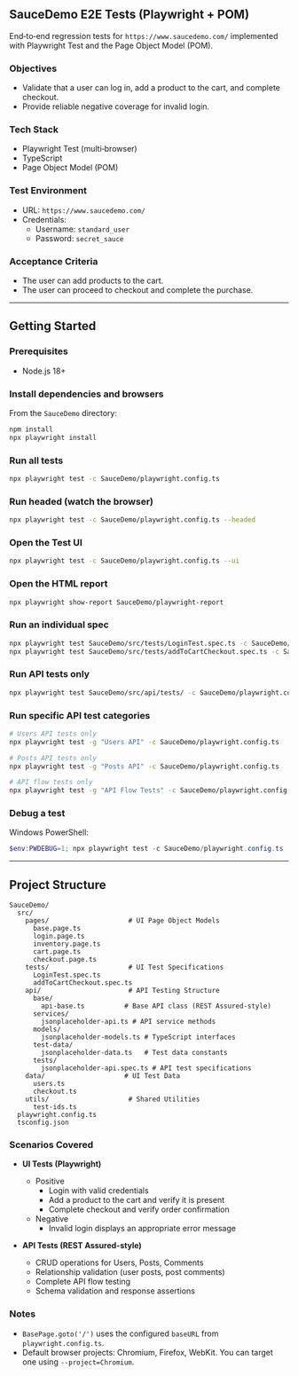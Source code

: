 ## SauceDemo E2E Tests (Playwright + POM)

End‑to‑end regression tests for `https://www.saucedemo.com/` implemented with Playwright Test and the Page Object Model (POM).

### Objectives
- Validate that a user can log in, add a product to the cart, and complete checkout.
- Provide reliable negative coverage for invalid login.

### Tech Stack
- Playwright Test (multi‑browser)
- TypeScript
- Page Object Model (POM)

### Test Environment
- URL: `https://www.saucedemo.com/`
- Credentials:
  - Username: `standard_user`
  - Password: `secret_sauce`

### Acceptance Criteria
- The user can add products to the cart.
- The user can proceed to checkout and complete the purchase.

---

## Getting Started

### Prerequisites
- Node.js 18+

### Install dependencies and browsers
From the `SauceDemo` directory:
```bash
npm install
npx playwright install
```

### Run all tests
```bash
npx playwright test -c SauceDemo/playwright.config.ts
```

### Run headed (watch the browser)
```bash
npx playwright test -c SauceDemo/playwright.config.ts --headed
```

### Open the Test UI
```bash
npx playwright test -c SauceDemo/playwright.config.ts --ui
```

### Open the HTML report
```bash
npx playwright show-report SauceDemo/playwright-report
```

### Run an individual spec
```bash
npx playwright test SauceDemo/src/tests/LoginTest.spec.ts -c SauceDemo/playwright.config.ts
npx playwright test SauceDemo/src/tests/addToCartCheckout.spec.ts -c SauceDemo/playwright.config.ts
```

### Run API tests only
```bash
npx playwright test SauceDemo/src/api/tests/ -c SauceDemo/playwright.config.ts
```

### Run specific API test categories
```bash
# Users API tests only
npx playwright test -g "Users API" -c SauceDemo/playwright.config.ts

# Posts API tests only  
npx playwright test -g "Posts API" -c SauceDemo/playwright.config.ts

# API flow tests only
npx playwright test -g "API Flow Tests" -c SauceDemo/playwright.config.ts
```

### Debug a test
Windows PowerShell:
```powershell
$env:PWDEBUG=1; npx playwright test -c SauceDemo/playwright.config.ts
```

---

## Project Structure
```
SauceDemo/
  src/
    pages/                    # UI Page Object Models
      base.page.ts
      login.page.ts
      inventory.page.ts
      cart.page.ts
      checkout.page.ts
    tests/                    # UI Test Specifications
      LoginTest.spec.ts
      addToCartCheckout.spec.ts
    api/                      # API Testing Structure
      base/
        api-base.ts          # Base API class (REST Assured-style)
      services/
        jsonplaceholder-api.ts # API service methods
      models/
        jsonplaceholder-models.ts # TypeScript interfaces
      test-data/
        jsonplaceholder-data.ts   # Test data constants
      tests/
        jsonplaceholder-api.spec.ts # API test specifications
    data/                    # UI Test Data
      users.ts
      checkout.ts
    utils/                    # Shared Utilities
      test-ids.ts
  playwright.config.ts
  tsconfig.json
```

### Scenarios Covered
- **UI Tests (Playwright)**
  - Positive
    - Login with valid credentials
    - Add a product to the cart and verify it is present
    - Complete checkout and verify order confirmation
  - Negative
    - Invalid login displays an appropriate error message

- **API Tests (REST Assured-style)**
  - CRUD operations for Users, Posts, Comments
  - Relationship validation (user posts, post comments)
  - Complete API flow testing
  - Schema validation and response assertions

### Notes
- `BasePage.goto('/')` uses the configured `baseURL` from `playwright.config.ts`.
- Default browser projects: Chromium, Firefox, WebKit. You can target one using `--project=Chromium`.

